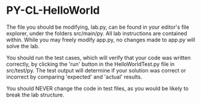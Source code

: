 # PY-CL-HelloWorld

The file you should be modifying, lab.py, can be found in your editor's file explorer, under the folders src/main/py. All lab instructions are contained within. While you may freely modify app.py, no changes made to app.py will solve the lab.

You should run the test cases, which will verify that your code was written correctly, by clicking the 'run' button in the HelloWorldTest.py file in src/test/py. The test output will determine if your solution was correct or incorrect by comparing 'expected' and 'actual' results.

You should NEVER change the code in test files, as you would be likely to break the lab structure.